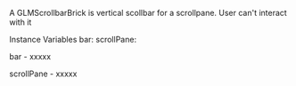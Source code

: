 A GLMScrollbarBrick is vertical scollbar for a scrollpane. User can't interact with it

Instance Variables
	bar:		<Object>
	scrollPane:		<Object>

bar
	- xxxxx

scrollPane
	- xxxxx
